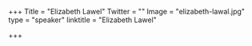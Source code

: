 +++
Title = "Elizabeth Lawel"
Twitter = ""
Image = "elizabeth-lawal.jpg"
type = "speaker"
linktitle = "Elizabeth Lawel"

+++



